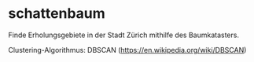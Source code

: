 # schattenbaum
Finde Erholungsgebiete in der Stadt Zürich mithilfe des Baumkatasters.

Clustering-Algorithmus: DBSCAN (https://en.wikipedia.org/wiki/DBSCAN)
